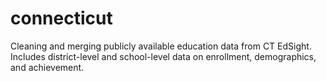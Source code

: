# connecticut
Cleaning and merging publicly available education data from CT EdSight. Includes district-level and school-level data on enrollment, demographics, and achievement.
